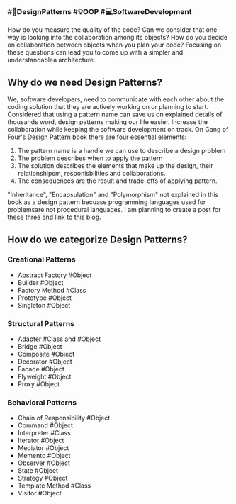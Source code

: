 ### #🧭DesignPatterns #💡OOP #💻SoftwareDevelopment

How do you measure the quality of the code? Can we consider that one way is looking into the collaboration among its objects? How do you decide on collaboration between objects when you plan your code? Focusing on these questions can lead you to come up with a simpler and understandablea architecture.

## Why do we need Design Patterns?
We, software developers, need to communicate with each other about the coding solution that they are actively working on or planning to start. Considered that using a pattern name can save us on explained details of thousands word, design patterns making our life easier. Increase the collaboration while keeping the software development on track. On Gang of Four's [Design Pattern](https://en.wikipedia.org/wiki/Design_Patterns) book there are four essential elements:
1. The pattern name is a handle we can use to describe a design problem
2. The problem describes when to apply the pattern
3. The solution describes the elements that make up the design, their relationshipsm, responisbilities and collaborations.
4. The consequences are the result and trade-offs of applying pattern.

"Inheritance", "Encapsulation" and "Polymorphism" not explained in this book as a design pattern becuase programming languages used for problemsare not procedural languages. I am planning to create a post for these three and link to this blog.

## How do we categorize Design Patterns?
### Creational Patterns
- Abstract Factory   #Object
- Builder   #Object
- Factory Method   #Class
- Prototype   #Object
- Singleton   #Object

### Structural Patterns
- Adapter   #Class and #Object
- Bridge   #Object
- Composite   #Object
- Decorator   #Object
- Facade   #Object
- Flyweight   #Object
- Proxy   #Object

### Behavioral Patterns
- Chain of Responsibility #Object
- Command   #Object
- Interpreter   #Class
- Iterator   #Object
- Mediator   #Object
- Memento   #Object
- Observer   #Object
- State   #Object
- Strategy   #Object
- Template Method   #Class
- Visitor   #Object